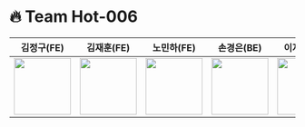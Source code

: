 # 🔥 Team Hot-006
|김정구(FE)|김재훈(FE)|노민하(FE)|손경은(BE)|이지연(BE)|정우용(BE)|
|:---:|:---:|:---:|:---:|:---:|:---:|
|<a href="https://github.com/JulyK9"><img width="100px" src="https://user-images.githubusercontent.com/92264867/205260308-616bef66-af06-4901-aefb-1ff7a642d9cf.png" /></a>|<a href="https://github.com/halmokme"><img width="100px" src="https://user-images.githubusercontent.com/92264867/205259447-92527e18-feff-4e00-9c91-1914d5b4fb8a.png" /></a>|<a href="https://github.com/MinaRoh"><img width="100px" src="https://user-images.githubusercontent.com/92264867/205259807-2fc6395c-237f-4ba8-b1c4-3cd24c397f42.png" /></a>|<a href="https://github.com/kexxxon"><img width="100px" src="https://user-images.githubusercontent.com/92264867/205260184-1ab38894-1c0b-40a6-9b8a-fc8acd79dc5c.png" /></a>|<a href="https://github.com/jylee-me"><img width="100px" src="https://user-images.githubusercontent.com/92264867/205259948-6f2976c9-80cb-4279-ac85-446d36f53c3e.png" /></a>|<a href="https://github.com/jwyong4"><img width="100px" src="https://user-images.githubusercontent.com/92264867/205260038-d168cdd8-9bc2-4033-8a4c-9dc594021c60.png" /></a>
